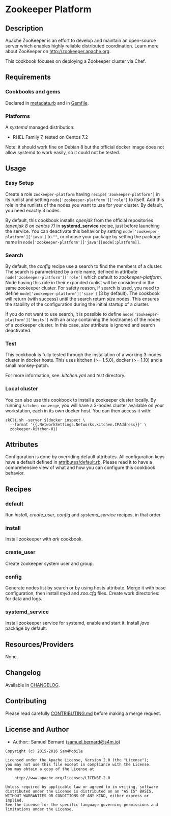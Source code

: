 Zookeeper Platform
==================

Description
-----------

Apache ZooKeeper is an effort to develop and maintain an open-source server
which enables highly reliable distributed coordination. Learn more about
ZooKeeper on <http://zookeeper.apache.org>.

This cookbook focuses on deploying a Zookeeper cluster via Chef.

Requirements
------------

### Cookbooks and gems

Declared in [metadata.rb](metadata.rb) and in [Gemfile](Gemfile).

### Platforms

A *systemd* managed distribution:
- RHEL Family 7, tested on Centos 7.2

Note: it should work fine on Debian 8 but the official docker image does not
allow systemd to work easily, so it could not be tested.

Usage
-----

### Easy Setup

Create a role `zookeeper-platform` having `recipe['zookeeper-platform']` in its
runlist and setting `node['zookeeper-platform']['role']` to itself. Add this
role in the runlists of the nodes you want to use for your cluster. By default,
you need exactly 3 nodes.

By default, this cookbook installs *openjdk* from the official repositories
*(openjdk 8 on centos 7)* in **systemd\_service** recipe, just before
launching the service. You can deactivate this behavior by setting
`node['zookeeper-platform']['java']` to `""`, or choose your package by setting
the package name in `node['zookeeper-platform']['java'][node[:platform]]`.

### Search

By default, the *config* recipe use a search to find the members of a cluster.
The search is parametrized by a role name, defined in attribute
`node['zookeeper-platform']['role']` which default to *zookeeper-platform*.
Node having this role in their expanded runlist will be considered in the same
zookeeper cluster. For safety reason, if search is used, you need to define
`node['zookeeper-platform']['size']` (3 by default). The cookbook will return
(with success) until the search return *size* nodes. This ensures the
stability of the configuration during the initial startup of a cluster.

If you do not want to use search, it is possible to define
`node['zookeeper-platform']['hosts']` with an array containing the hostnames of
the nodes of a zookeeper cluster. In this case, *size* attribute is ignored
and search deactivated.

### Test

This cookbook is fully tested through the installation of a working 3-nodes
cluster in docker hosts. This uses kitchen (>= 1.5.0), docker (>= 1.10) and
a small monkey-patch.

For more information, see *.kitchen.yml* and *test* directory.

### Local cluster

You can also use this cookbook to install a zookeeper cluster locally. By
running `kitchen converge`, you will have a 3-nodes cluster available on your
workstation, each in its own docker host. You can then access it with:

    zkCli.sh -server $(docker inspect \
      --format '{{.NetworkSettings.Networks.kitchen.IPAddress}}' \
      zookeeper-kitchen-01)

Attributes
----------

Configuration is done by overriding default attributes. All configuration keys
have a default defined in [attributes/default.rb](attributes/default.rb).
Please read it to have a comprehensive view of what and how you can configure
this cookbook behavior.

Recipes
-------

### default

Run *install*, *create\_user*, *config* and *systemd\_service* recipes, in that
order.

### install

Install zookeeper with *ark* cookbook.

### create\_user

Create zookeeper system user and group.

### config

Generate nodes list by search or by using hosts attribute. Merge it with base
configuration, then install *myid* and *zoo.cfg* files. Create work
directories: for data and logs.

### systemd\_service

Install zookeeper service for systemd, enable and start it. Install *java*
package by default.

Resources/Providers
-------------------

None.

Changelog
---------

Available in [CHANGELOG](CHANGELOG).

Contributing
------------

Please read carefully [CONTRIBUTING.md](CONTRIBUTING.md) before making a merge
request.

License and Author
------------------

- Author:: Samuel Bernard (<samuel.bernard@s4m.io>)

```text
Copyright (c) 2015-2016 Sam4Mobile

Licensed under the Apache License, Version 2.0 (the "License");
you may not use this file except in compliance with the License.
You may obtain a copy of the License at

    http://www.apache.org/licenses/LICENSE-2.0

Unless required by applicable law or agreed to in writing, software
distributed under the License is distributed on an "AS IS" BASIS,
WITHOUT WARRANTIES OR CONDITIONS OF ANY KIND, either express or implied.
See the License for the specific language governing permissions and
limitations under the License.
```
